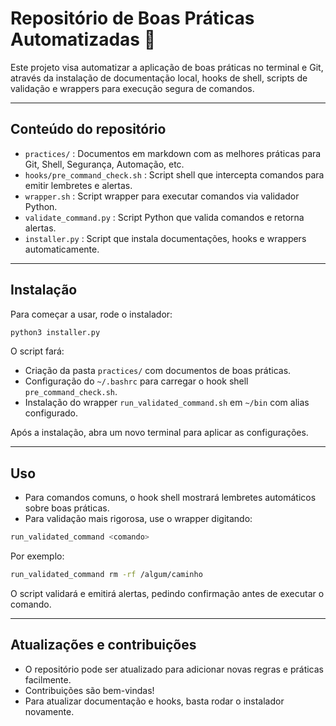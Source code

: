 # Repositório de Boas Práticas Automatizadas 🚀

Este projeto visa automatizar a aplicação de boas práticas no terminal e Git, através da instalação de documentação local, hooks de shell, scripts de validação e wrappers para execução segura de comandos.

---

## Conteúdo do repositório

- `practices/` : Documentos em markdown com as melhores práticas para Git, Shell, Segurança, Automação, etc.  
- `hooks/pre_command_check.sh` : Script shell que intercepta comandos para emitir lembretes e alertas.  
- `wrapper.sh` : Script wrapper para executar comandos via validador Python.  
- `validate_command.py` : Script Python que valida comandos e retorna alertas.  
- `installer.py` : Script que instala documentações, hooks e wrappers automaticamente.

---

## Instalação

Para começar a usar, rode o instalador:

```bash
python3 installer.py
```

O script fará:

- Criação da pasta `practices/` com documentos de boas práticas.  
- Configuração do `~/.bashrc` para carregar o hook shell `pre_command_check.sh`.  
- Instalação do wrapper `run_validated_command.sh` em `~/bin` com alias configurado.

Após a instalação, abra um novo terminal para aplicar as configurações.

---

## Uso

- Para comandos comuns, o hook shell mostrará lembretes automáticos sobre boas práticas.  
- Para validação mais rigorosa, use o wrapper digitando:

```bash
run_validated_command <comando>
```

Por exemplo:

```bash
run_validated_command rm -rf /algum/caminho
```

O script validará e emitirá alertas, pedindo confirmação antes de executar o comando.

---

## Atualizações e contribuições

- O repositório pode ser atualizado para adicionar novas regras e práticas facilmente.  
- Contribuições são bem-vindas!  
- Para atualizar documentação e hooks, basta rodar o instalador novamente.